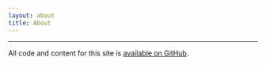 ```yaml
---
layout: about
title: About
---
```




***

All code and content for this site is [available on GitHub](https://github.com/HiroAgustin/adiaz.github.com/).

